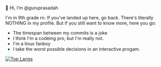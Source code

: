  👋 Hi, I’m @guruprasadah
 
 I'm in 9th grade rn. If you've landed up here, go back. There's literally NOTHING in my profile. But if you still want to know more, here you go:
 * The timespan between my commits is a joke
 * I think I'm a codeing pro, but I'm really not.
 * I'm a linux fanboy
 * I take the worst possible decisions in an interactive progam.
 
 [![Top Langs](https://github-readme-stats.vercel.app/api/top-langs/?username=guruprasadah&hide=css,scss,html)](https://github.com/anuraghazra/github-readme-stats)
